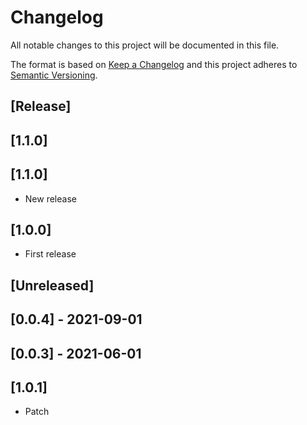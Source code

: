 # Changelog

All notable changes to this project will be documented in this file.

The format is based on [Keep a Changelog](http://keepachangelog.com/en/1.0.0/)
and this project adheres to [Semantic Versioning](http://semver.org/spec/v2.0.0.html).

## [Release]
## [1.1.0]

## [1.1.0]

- New release
## [1.0.0]

- First release
## [Unreleased]

## [0.0.4] - 2021-09-01

## [0.0.3] - 2021-06-01

## [1.0.1]

- Patch
